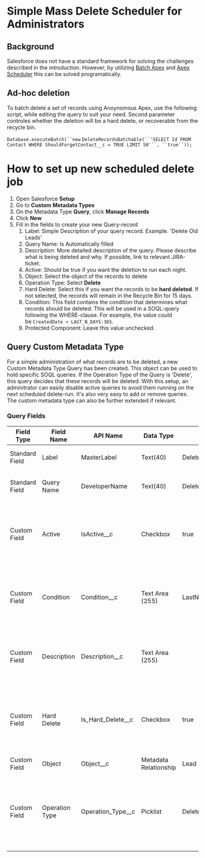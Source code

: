 # Simple Mass Delete Scheduler for Administrators

## Background

Salesforce does not have a standard framework for solving the challenges described in the introduction. However, by utilizing [Batch Apex](https://developer.salesforce.com/docs/atlas.en-us.apexcode.meta/apexcode/apex_batch_interface.htm) and [Apex Scheduler](https://developer.salesforce.com/docs/atlas.en-us.apexcode.meta/apexcode/apex_scheduler.htm) this can be solved programatically.

## Ad-hoc deletion

To batch delete a set of records using Anoynomous Apex, use the following script, while editing the query to suit your need. Second parameter controles whether the deletion will be a hard delete, or recoverable from the recycle bin.

` Database.executeBatch(``new ` ` DeleteRecordsBatchable(``'SELECT Id FROM Contact WHERE ShouldForgetContact__c = TRUE LIMIT 50'``, ``true``)); `

# How to set up new scheduled delete job

1.  Open Salesforce **Setup**
2.  Go to **Custom Metadata Types**
3.  On the Metadata Type **Query**, click **Manage Records**
4.  Click **New**
5.  Fill in the fields to create your new Query-record
    1.  Label: Simple Description of your query record. Example. 'Delete Old Leads'
    2.  Query Name: Is Automatically filled
    3.  Description: More detailed description of the query. Please describe what is being deleted and why. If possible, link to relevant JIRA-ticket.
    4.  Active: Should be true if you want the deletion to run each night.
    5.  Object: Select the object of the records to delete
    6.  Operation Type: Select **Delete**
    7.  Hard Delete: Select this if you want the records to be **hard deleted**. If not selected, the records will remain in the Recycle Bin for 15 days.
    8.  Condition: This field contains the condition that determines what records should be deleted. This will be used in a SOQL-query following the WHERE-clause. For example, the value could be `CreatedDate < LAST_N_DAYS:365`.
    9.  Protected Component: Leave this value unchecked.

## Query Custom Metadata Type

For a simple administration of what records are to be deleted, a new Custom Metadata Type Query has been created. This object can be used to hold specific SOQL queries. If the Operation Type of the Query is 'Delete', this query decides that these records will be deleted.
With this setup, an adminitrator can easily disable active queries to avoid them running on the next scheduled delete-run. It's also very easy to add or remove queries. The custom metadata type can also be further extended if relevant.

### Query Fields

| Field Type     | Field Name     | API Name            | Data Type             | Example            | Description                                                                                                                                           |
| -------------- | -------------- | ------------------- | --------------------- | ------------------ | ----------------------------------------------------------------------------------------------------------------------------------------------------- |
| Standard Field | Label          | MasterLabel         | Text(40)              | Delete Leads Query | Descriptive Label of the query                                                                                                                        |
| Standard Field | Query Name     | DeveloperName       | Text(40)              | Delete_Leads_Query | API name of the query, autogenerated from label                                                                                                       |
| Custom Field   | Active         | IsActive\_\_c       | Checkbox              | true               | Indicates if the query is "active". In classes querying query-records, make sure to only use the active-queries                                       |
| Custom Field   | Condition      | Condition\_\_c      | Text Area (255)       | LastName = 'Test'  | The condition contains the WHERE-clause of the query. Used to define the condition of the query to be updated/deleted.                                |
| Custom Field   | Description    | Description\_\_c    | Text Area (255)       |                    | Descriptive text of the query record. Should explain to other admins what the query is used for.                                                      |
| Custom Field   | Hard Delete    | Is_Hard_Delete\_\_c | Checkbox              | true               | Used for Delete-operations. If true, the records will be permanently deleted and can't be recovered from the Recycle Bin.                             |
| Custom Field   | Object         | Object\_\_c         | Metadata Relationship | Lead               | Salesforce SObject Type                                                                                                                               |
| Custom Field   | Operation Type | Operation_Type\_\_c | Picklist              | Delete             | Operation type of the query. Values are currently Delete and Update, can be extended if we see the need for other query records for other operations. |

